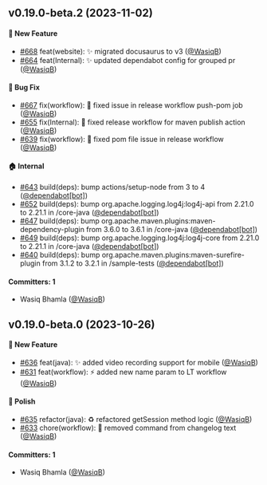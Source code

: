 
## v0.19.0-beta.2 (2023-11-02)

#### :rocket: New Feature
* [#668](https://github.com/BoykaFramework/boyka-framework/pull/668) feat(website): :sparkles: migrated docusaurus to v3 ([@WasiqB](https://github.com/WasiqB))
* [#664](https://github.com/BoykaFramework/boyka-framework/pull/664) feat(Internal): :sparkles: updated dependabot config for grouped pr ([@WasiqB](https://github.com/WasiqB))

#### :bug: Bug Fix
* [#667](https://github.com/BoykaFramework/boyka-framework/pull/667) fix(workflow): :bug: fixed issue in release workflow push-pom job ([@WasiqB](https://github.com/WasiqB))
* [#655](https://github.com/BoykaFramework/boyka-framework/pull/655) fix(Internal): :bug: fixed release workflow for maven publish action ([@WasiqB](https://github.com/WasiqB))
* [#639](https://github.com/BoykaFramework/boyka-framework/pull/639) fix(workflow): :bug: fixed pom file issue in release workflow ([@WasiqB](https://github.com/WasiqB))

#### :house: Internal
* [#643](https://github.com/BoykaFramework/boyka-framework/pull/643) build(deps): bump actions/setup-node from 3 to 4 ([@dependabot[bot]](https://github.com/apps/dependabot))
* [#652](https://github.com/BoykaFramework/boyka-framework/pull/652) build(deps): bump org.apache.logging.log4j:log4j-api from 2.21.0 to 2.21.1 in /core-java ([@dependabot[bot]](https://github.com/apps/dependabot))
* [#647](https://github.com/BoykaFramework/boyka-framework/pull/647) build(deps): bump org.apache.maven.plugins:maven-dependency-plugin from 3.6.0 to 3.6.1 in /core-java ([@dependabot[bot]](https://github.com/apps/dependabot))
* [#649](https://github.com/BoykaFramework/boyka-framework/pull/649) build(deps): bump org.apache.logging.log4j:log4j-core from 2.21.0 to 2.21.1 in /core-java ([@dependabot[bot]](https://github.com/apps/dependabot))
* [#640](https://github.com/BoykaFramework/boyka-framework/pull/640) build(deps): bump org.apache.maven.plugins:maven-surefire-plugin from 3.1.2 to 3.2.1 in /sample-tests ([@dependabot[bot]](https://github.com/apps/dependabot))

#### Committers: 1
- Wasiq Bhamla ([@WasiqB](https://github.com/WasiqB))


## v0.19.0-beta.0 (2023-10-26)

#### :rocket: New Feature
* [#636](https://github.com/BoykaFramework/boyka-framework/pull/636) feat(java): :sparkles: added video recording support for mobile ([@WasiqB](https://github.com/WasiqB))
* [#631](https://github.com/BoykaFramework/boyka-framework/pull/631) feat(workflow): :zap: added new name param to LT workflow ([@WasiqB](https://github.com/WasiqB))

#### :nail_care: Polish
* [#635](https://github.com/BoykaFramework/boyka-framework/pull/635) refactor(java): :recycle: refactored getSession method logic ([@WasiqB](https://github.com/WasiqB))
* [#633](https://github.com/BoykaFramework/boyka-framework/pull/633) chore(workflow): :art: removed command from changelog text ([@WasiqB](https://github.com/WasiqB))

#### Committers: 1
- Wasiq Bhamla ([@WasiqB](https://github.com/WasiqB))
